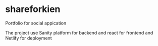 # shareforkien

Portfolio for social appication

The project use Sanity platform for backend and react for frontend and Netlify for deployment
